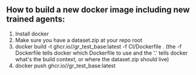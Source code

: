 ## How to build a new docker image including new trained agents:
1. Install docker
2. Make sure you have a dataset.zip at your repo root
3. docker build -t ghcr.io/<your-username>/gr_test_base:latest -f CI/Dockerfile .
(the -f Dockerfile tells docker which Dockerfile to use and the '.' tells docker what's the build context, or where the dataset.zip should live)
4. docker push ghcr.io/<your-username>/gr_test_base:latest

